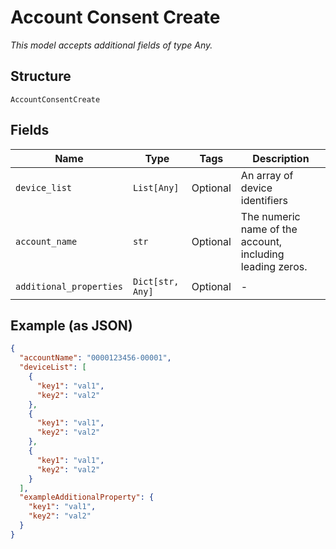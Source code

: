 
# Account Consent Create

*This model accepts additional fields of type Any.*

## Structure

`AccountConsentCreate`

## Fields

| Name | Type | Tags | Description |
|  --- | --- | --- | --- |
| `device_list` | `List[Any]` | Optional | An array of device identifiers |
| `account_name` | `str` | Optional | The numeric name of the account, including leading zeros. |
| `additional_properties` | `Dict[str, Any]` | Optional | - |

## Example (as JSON)

```json
{
  "accountName": "0000123456-00001",
  "deviceList": [
    {
      "key1": "val1",
      "key2": "val2"
    },
    {
      "key1": "val1",
      "key2": "val2"
    },
    {
      "key1": "val1",
      "key2": "val2"
    }
  ],
  "exampleAdditionalProperty": {
    "key1": "val1",
    "key2": "val2"
  }
}
```

